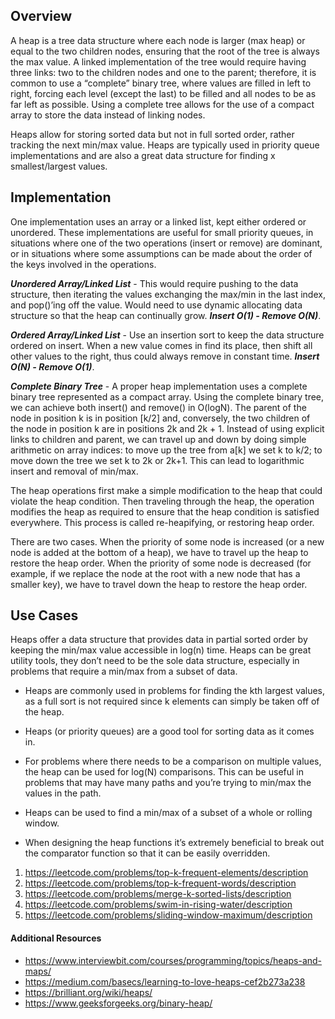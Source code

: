 ## Overview

A heap is a tree data structure where each node is larger (max heap) or equal to the two children nodes, ensuring that the root of the tree is always the max value.  A linked implementation of the tree would require having three links: two to the children nodes and one to the parent; therefore, it is common to use a “complete” binary tree, where values are filled in left to right, forcing each level (except the last) to be filled and all nodes to be as far left as possible.  Using a complete tree allows for the use of a compact array to store the data instead of linking nodes.

Heaps allow for storing sorted data but not in full sorted order, rather tracking the next min/max value.  Heaps are typically used in priority queue implementations and are also a great data structure for finding x smallest/largest values.

## Implementation

One implementation uses an array or a linked list, kept either ordered or unordered. These implementations are useful for small priority queues, in situations where one of the two operations (insert or remove) are dominant, or in situations where some assumptions can be made about the order of the keys involved in the operations.

***Unordered Array/Linked List*** - This would require pushing to the data structure, then iterating the values exchanging the max/min in the last index, and pop()’ing off the value.  Would need to use dynamic allocating data structure so that the heap can continually grow. ***Insert O(1) - Remove O(N)***.

***Ordered Array/Linked List*** - Use an insertion sort to keep the data structure ordered on insert.  When a new value comes in find its place, then shift all other values to the right, thus could always remove in constant time. ***Insert O(N) - Remove O(1)***.

***Complete Binary Tree*** - A proper heap implementation uses a complete binary tree represented as a compact array.  Using the complete binary tree, we can achieve both insert() and remove() in O(logN).  The parent of the node in position k is in position [k/2] and, conversely, the two children of the node in position k are in positions 2k and 2k + 1. Instead of using explicit links to children and parent, we can travel up and down by doing simple arithmetic on array indices: to move up the tree from a[k] we set k to k/2; to move down the tree we set k to 2k or 2k+1.  This can lead to logarithmic insert and removal of min/max.

The heap operations first make a simple modification to the heap that could violate the heap condition.  Then traveling through the heap, the operation modifies the heap as required to ensure that the heap condition is satisfied everywhere. This process is called re-heapifying, or restoring heap order.

There are two cases. When the priority of some node is increased (or a new node is added at the bottom of a heap), we have to travel up the heap to restore the heap order. When the priority of some node is decreased (for example, if we replace the node at the root with a new node that has a smaller key), we have to travel down the heap to restore the heap order.

## Use Cases

Heaps offer a data structure that provides data in partial sorted order by keeping the min/max value accessible in log(n) time.  Heaps can be great utility tools, they don’t need to be the sole data structure, especially in problems that require a min/max from a subset of data.

* Heaps are commonly used in problems for finding the kth largest values, as a full sort is not required since k elements can simply be taken off of the heap.

* Heaps (or priority queues) are a good tool for sorting data as it comes in.

* For problems where there needs to be a comparison on multiple values, the heap can be used for log(N) comparisons.  This can be useful in problems that may have many paths and you’re trying to min/max the values in the path.

* Heaps can be used to find a min/max of a subset of a whole or rolling window.

* When designing the heap functions it’s extremely beneficial to break out the comparator function so that it can be easily overridden.

1. https://leetcode.com/problems/top-k-frequent-elements/description
2. https://leetcode.com/problems/top-k-frequent-words/description
3. https://leetcode.com/problems/merge-k-sorted-lists/description
4. https://leetcode.com/problems/swim-in-rising-water/description
5. https://leetcode.com/problems/sliding-window-maximum/description

#### Additional Resources

* https://www.interviewbit.com/courses/programming/topics/heaps-and-maps/
* https://medium.com/basecs/learning-to-love-heaps-cef2b273a238
* https://brilliant.org/wiki/heaps/
* https://www.geeksforgeeks.org/binary-heap/